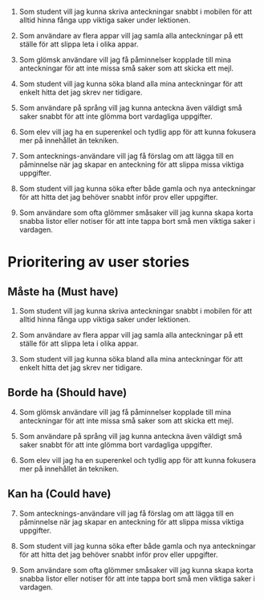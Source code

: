 1. Som student vill jag kunna skriva anteckningar snabbt i mobilen för att alltid hinna fånga upp viktiga saker under lektionen.

2. Som användare av flera appar vill jag samla alla anteckningar på ett ställe för att slippa leta i olika appar.

3. Som glömsk användare vill jag få påminnelser kopplade till mina anteckningar för att inte missa små saker som att skicka ett mejl.

4. Som student vill jag kunna söka bland alla mina anteckningar för att enkelt hitta det jag skrev ner tidigare.

5. Som användare på språng vill jag kunna anteckna även väldigt små saker snabbt för att inte glömma bort vardagliga uppgifter.

6. Som elev vill jag ha en superenkel och tydlig app för att kunna fokusera mer på innehållet än tekniken.

7. Som antecknings-användare vill jag få förslag om att lägga till en påminnelse när jag skapar en anteckning för att slippa missa viktiga uppgifter.

8. Som student vill jag kunna söka efter både gamla och nya anteckningar för att hitta det jag behöver snabbt inför prov eller uppgifter.

9. Som användare som ofta glömmer småsaker vill jag kunna skapa korta snabba listor eller notiser för att inte tappa bort små men viktiga saker i vardagen.

# Prioritering av user stories

## Måste ha (Must have)
1) Som student vill jag kunna skriva anteckningar snabbt i mobilen
   för att alltid hinna fånga upp viktiga saker under lektionen.

2) Som användare av flera appar vill jag samla alla anteckningar på ett ställe
   för att slippa leta i olika appar.

3) Som student vill jag kunna söka bland alla mina anteckningar
   för att enkelt hitta det jag skrev ner tidigare.

## Borde ha (Should have)
4) Som glömsk användare vill jag få påminnelser kopplade till mina anteckningar
   för att inte missa små saker som att skicka ett mejl.

5) Som användare på språng vill jag kunna anteckna även väldigt små saker snabbt
   för att inte glömma bort vardagliga uppgifter.

6) Som elev vill jag ha en superenkel och tydlig app
   för att kunna fokusera mer på innehållet än tekniken.

## Kan ha (Could have)
7) Som antecknings-användare vill jag få förslag om att lägga till en påminnelse när jag skapar en anteckning
   för att slippa missa viktiga uppgifter.

8) Som student vill jag kunna söka efter både gamla och nya anteckningar
   för att hitta det jag behöver snabbt inför prov eller uppgifter.

9) Som användare som ofta glömmer småsaker vill jag kunna skapa korta snabba listor eller notiser
   för att inte tappa bort små men viktiga saker i vardagen.
